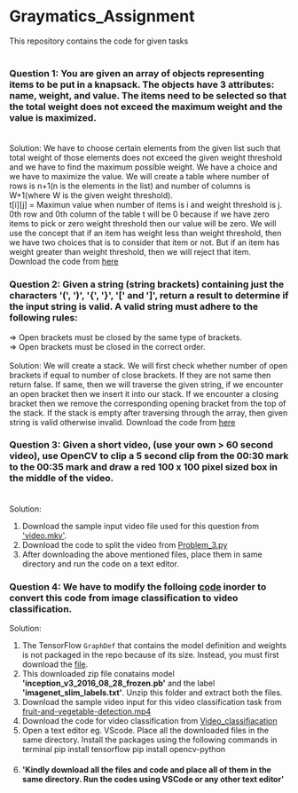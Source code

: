 # Graymatics_Assignment
This repository contains the code for given tasks<br>
<br>
### Question 1: You are given an array of objects representing items to be put in a knapsack. The objects have 3 attributes: name, weight, and value. The items need to be selected so that the total weight does not exceed the maximum weight and the value is maximized.<br><br>
Solution: We have to choose certain elements from the given list such that total weight of those elements does not exceed the given weight threshold and we have to find the maximum possible weight. We have a choice and we have to maximize the value. We will create a table where number of rows is n+1(n is the elements in the list) and number of columns is W+1(where W is the given weight threshold). <br>
t[i][j] = Maximun value when number of items is i and weight threshold is j.<br>
0th row and 0th column of the table t will be 0 because if we have zero items to pick or zero weight threshold then our value will be zero.
We will use the concept that if an item has weight less than weight threshold, then we have two choices that is to consider that item or not. But if an item has weight greater than weight threshold, then we will reject that item. Download the code from [here](https://github.com/anoushka-sahay/Graymatics_Assignment/blob/main/Problem_1.py)<br>

### Question 2: Given a string (string brackets) containing just the characters '(', ')', '{', '}', '[' and ']', return a result to determine if the input string is valid. A valid string must adhere to the following rules:<br>
=> Open brackets must be closed by the same type of brackets.<br>
=> Open brackets must be closed in the correct order.<br><br>
Solution: We will create a stack. We will first check whether number of open brackets if equal to number of close brackets. If they are not same then return false. If same, then we will traverse the given string, if we encounter an open bracket then we insert it into our stack. If we encounter a closing bracket then we remove the corresponding opening bracket from the top of the stack. If the stack is empty after traversing through the array, then given string is valid otherwise invalid. Download the code from [here](https://github.com/anoushka-sahay/Graymatics_Assignment/blob/main/Problem_2.py)

### Question 3: Given a short video, (use your own > 60 second video), use OpenCV to clip a 5 second clip from the 00:30 mark to the 00:35 mark and draw a red 100 x 100 pixel sized box in the middle of the video.<br><br>
Solution:<br>
1) Download the sample input video file used for this question from ['video.mkv'](https://github.com/anoushka-sahay/Graymatics_Assignment/blob/main/video.mkv). <br>
2) Download the code to split the video from [Problem_3.py](https://github.com/anoushka-sahay/Graymatics_Assignment/blob/main/Problem_3.py) 
3) After downloading the above mentioned files, place them in same directory and run the code on a text editor.

### Question 4: We have to modify the folloing [code](https://github.com/tensorflow/tensorflow/blob/master/tensorflow/examples/label_image/label_image.py) inorder to convert this code from image classification to video classification.
Solution: <br>
1) The TensorFlow `GraphDef` that contains the model definition and weights is not packaged in the repo because of its size. Instead, you must first download the
[file](https://storage.googleapis.com/download.tensorflow.org/models/inception_v3_2016_08_28_frozen.pb.tar.gz). 
2) This downloaded zip file conatains model **'inception_v3_2016_08_28_frozen.pb'** and the label **'imagenet_slim_labels.txt'**. Unzip this folder and extract both the files. 
3) Download the sample video input for this video classification task from [fruit-and-vegetable-detection.mp4](https://github.com/anoushka-sahay/Graymatics_Assignment/blob/main/fruit-and-vegetable-detection.mp4)
4) Download the code for video classification from  [Video_classifiacation](https://github.com/anoushka-sahay/Graymatics_Assignment/blob/main/Video_classification.py)
5) Open a text editor eg. VScode. Place all the downloaded files in the same directory. Install the packages using the following commands in terminal
    pip install tensorflow
    pip install opencv-python
7) #### 'Kindly download all the files and code and place all of them in the same directory. Run the codes using VSCode or any other text editor'




